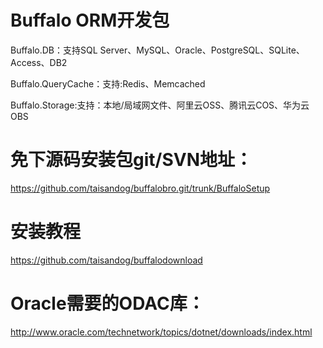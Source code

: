# Buffalo ORM开发包



Buffalo.DB：支持SQL Server、MySQL、Oracle、PostgreSQL、SQLite、Access、DB2

Buffalo.QueryCache：支持:Redis、Memcached

Buffalo.Storage:支持：本地/局域网文件、阿里云OSS、腾讯云COS、华为云OBS


# 免下源码安装包git/SVN地址：

https://github.com/taisandog/buffalobro.git/trunk/BuffaloSetup

# 安装教程

https://github.com/taisandog/buffalodownload

# Oracle需要的ODAC库：

http://www.oracle.com/technetwork/topics/dotnet/downloads/index.html
